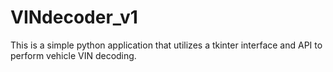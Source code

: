 # VINdecoder_v1

This is a simple python application that utilizes a tkinter interface and API to perform vehicle VIN decoding.
